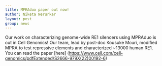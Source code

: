 ```yaml
---
title: MPRAduo paper out now!
author: Niketa Nerurkar
layout: post
group: news
---
```


Our work on characterizing genome-wide RE1 silencers using MPRAduo is out in Cell Genomics! Our team, lead by post-doc Kousuke Mouri, modified MPRA to test repressive elements and characterized ~13000 human RE1. You can read the paper [here] (https://www.cell.com/cell-genomics/pdfExtended/S2666-979X(22)00192-6)
